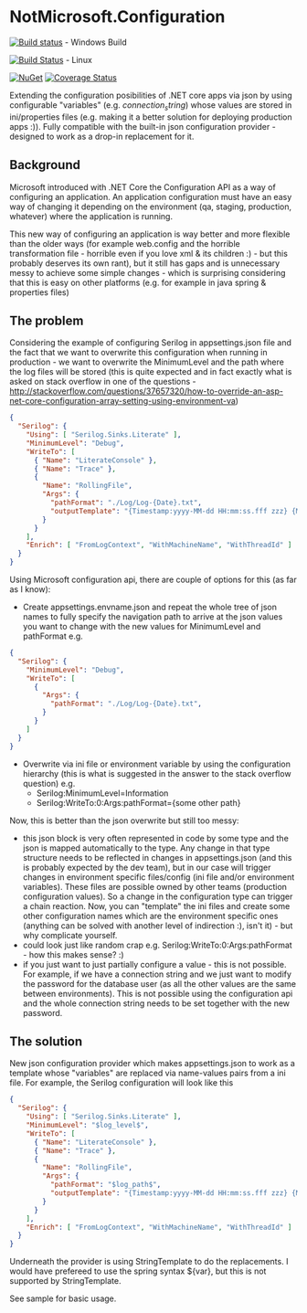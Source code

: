 # NotMicrosoft.Configuration

[![Build status](https://ci.appveyor.com/api/projects/status/3j4o0h0o47ayrjtk/branch/master?svg=true)](https://ci.appveyor.com/project/dsbenghe/notmicrosoft-configuration/branch/master) - Windows Build

[![Build Status](https://travis-ci.org/dsbenghe/NotMicrosoft.Configuration.svg?branch=master)](https://travis-ci.org/dsbenghe/NotMicrosoft.Configuration) - Linux

[![NuGet](https://img.shields.io/nuget/v/NotMicrosoft.Configuration.svg)](https://www.nuget.org/packages/NotMicrosoft.Configuration/) [![Coverage Status](https://coveralls.io/repos/github/dsbenghe/NotMicrosoft.Configuration/badge.svg?branch=master)](https://coveralls.io/github/dsbenghe/NotMicrosoft.Configuration?branch=master)

Extending the configuration posibilities of .NET core apps via json by using configurable "variables" (e.g. $connection_string$) whose values are stored in ini/properties files (e.g. making it a better solution for deploying production apps :)). Fully compatible with the built-in json configuration provider - designed to work as a drop-in replacement for it.

## Background
Microsoft introduced with .NET Core the Configuration API as a way of configuring an application. An application configuration must have an easy way of changing it depending on the environment (qa, staging, production, whatever) where the application is running.

This new way of configuring an application is way better and more flexible than the older ways (for example web.config and the horrible transformation file - horrible even if you love xml & its children :) - but this probably deserves its own rant), but it still has gaps and is unnecessary messy to achieve some simple changes - which is surprising considering that this is easy on other platforms (e.g. for example in java spring & properties files)

## The problem
Considering the example of configuring Serilog in appsettings.json file and the fact that we want to overwrite this configuration when running in production - we want to overwrite the MinimumLevel and the path where the log files will be stored (this is quite expected and in fact exactly what is asked on stack overflow in one of the questions - http://stackoverflow.com/questions/37657320/how-to-override-an-asp-net-core-configuration-array-setting-using-environment-va)

```json
{
  "Serilog": {
    "Using": [ "Serilog.Sinks.Literate" ],
    "MinimumLevel": "Debug",
    "WriteTo": [
      { "Name": "LiterateConsole" },
      { "Name": "Trace" },
      {
        "Name": "RollingFile",
        "Args": {
          "pathFormat": "./Log/Log-{Date}.txt",
          "outputTemplate": "{Timestamp:yyyy-MM-dd HH:mm:ss.fff zzz} {MachineName} {RequestId} ({ThreadId}) [{Level}] - {Message}{NewLine}{Exception}"
        }
      }
    ],
    "Enrich": [ "FromLogContext", "WithMachineName", "WithThreadId" ]
  }
}
```

Using Microsoft configuration api, there are couple of options for this (as far as I know):
* Create appsettings.envname.json and repeat the whole tree of json names to fully specify the navigation path to arrive at the json values you want to change with the new values for MinimumLevel and pathFormat e.g.

```json
{
  "Serilog": {
    "MinimumLevel": "Debug",
    "WriteTo": [
      {
        "Args": {
          "pathFormat": "./Log/Log-{Date}.txt",
        }
      }
    ]
  }
}
```

* Overwrite via ini file or environment variable by using the configuration hierarchy (this is what is suggested in the answer to the stack overflow question) e.g.
  * Serilog:MinimumLevel=Information
  * Serilog:WriteTo:0:Args:pathFormat={some other path}


Now, this is better than the json overwrite but still too messy:
* this json block is very often represented in code by some type and the json is mapped automatically to the type. Any change in that type structure needs to be reflected in changes in appsettings.json (and this is probably expected by the dev team), but in our case will trigger changes in environment specific files/config (ini file and/or environment variables). These files are possible owned by other teams (production configuration values). So a change in the configuration type can trigger a chain reaction. Now, you can "template" the ini files and create some other configuration names which are the environment specific ones (anything can be solved with another level of indirection :), isn't it) - but why complicate yourself.
* could look just like random crap e.g. Serilog:WriteTo:0:Args:pathFormat - how this makes sense? :)
* if you just want to just partially configure a value - this is not possible. For example, if we have a connection string and we just want to modify the password for the database user (as all the other values are the same between environments). This is not possible using the configuration api and the whole connection string needs to be set together with the new password.

## The solution
New json configuration provider which makes appsettings.json to work as a template whose "variables" are replaced via name-values pairs from a ini file. For example, the Serilog configuration will look like this

```json
{
  "Serilog": {
    "Using": [ "Serilog.Sinks.Literate" ],
    "MinimumLevel": "$log_level$",
    "WriteTo": [
      { "Name": "LiterateConsole" },
      { "Name": "Trace" },
      {
        "Name": "RollingFile",
        "Args": {
          "pathFormat": "$log_path$",
          "outputTemplate": "{Timestamp:yyyy-MM-dd HH:mm:ss.fff zzz} {MachineName} {RequestId} ({ThreadId}) [{Level}] - {Message}{NewLine}{Exception}"
        }
      }
    ],
    "Enrich": [ "FromLogContext", "WithMachineName", "WithThreadId" ]
  }
}
```

Underneath the provider is using StringTemplate to do the replacements. I would have prefereed to use the spring syntax ${var}, but this is not supported by StringTemplate.

See sample for basic usage.
